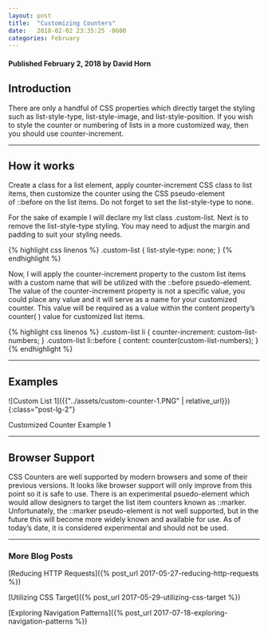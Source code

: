 ```yaml
---
layout: post
title:  "Customizing Counters"
date:   2018-02-02 23:35:25 -0600
categories: February
---
```



#### Published February 2, 2018 by David Horn

## Introduction
There are only a handful of CSS properties which directly target the styling such as list-style-type, list-style-image, and list-style-position. If you wish to style the counter or numbering of lists in a more customized way, then you should use counter-increment.

****

## How it works
Create a class for a list element, apply counter-increment CSS class to list items, then customize the counter using the CSS pseudo-element of ::before on the list items. Do not forget to set the list-style-type to none.

For the sake of example I will declare my list class .custom-list. Next is to remove the list-style-type styling. You may need to adjust the margin and padding to suit your styling needs.

{% highlight css linenos %}
  .custom-list {
   list-style-type: none;
  }
{% endhighlight %}

Now, I will apply the counter-increment property to the custom list items with a custom name that will be utilized with the ::before psuedo-element. The value of the counter-increment property is not a specific value, you could place any value and it will serve as a name for your customized counter. This value will be required as a value within the content property’s counter( ) value for customized list items. 

{% highlight css linenos %}
 .custom-list li {
   counter-increment: custom-list-numbers;
}
.custom-list li::before {
   content: counter(custom-list-numbers);
}
{% endhighlight %}

****

## Examples
![Custom List 1]({{"../assets/custom-counter-1.PNG" | relative_url}}){:class="post-lg-2"}
<div class="text-center blog-caption">
Customized Counter Example 1
</div>

****

## Browser Support
CSS Counters are well supported by modern browsers and some of their previous versions. It looks like browser support will only improve from this point so it is safe to use. There is an experimental psuedo-element which would allow designers to target the list item counters known as ::marker. Unfortunately, the ::marker pseudo-element is not well supported, but in the future this will become more widely known and available for use. As of today’s date, it is considered experimental and should not be used.

****

### More Blog Posts
[Reducing HTTP Requests]({% post_url 2017-05-27-reducing-http-requests %})

[Utilizing CSS Target]({% post_url 2017-05-29-utilizing-css-target %})

[Exploring Navigation Patterns]({% post_url 2017-07-18-exploring-navigation-patterns %})


